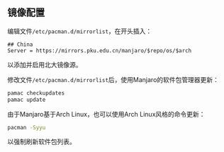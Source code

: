 ## 镜像配置

编辑文件`/etc/pacman.d/mirrorlist`，在开头插入：

```unix-conf
## China
Server = https://mirrors.pku.edu.cn/manjaro/$repo/os/$arch
```

以添加并启用北大镜像源。

修改文件`/etc/pacman.d/mirrorlist`后，使用Manjaro的软件包管理器更新：

```bash
pamac checkupdates
pamac update
```

由于Manjaro基于Arch Linux，也可以使用Arch Linux风格的命令更新：

```bash
pacman -Syyu
```

以强制刷新软件包列表。
